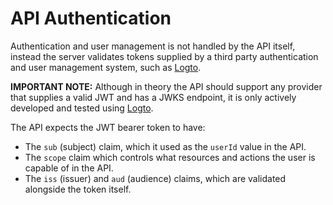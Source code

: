 # API Authentication
Authentication and user management is not handled by the API itself,
instead the server validates tokens supplied by a third party authentication and user management system,
such as [Logto](https://logto.io/).

**IMPORTANT NOTE:** Although in theory the API should support any provider that supplies
a valid JWT and has a JWKS endpoint, it is only actively developed and tested using [Logto](https://logto.io/).

The API expects the JWT bearer token to have:
- The `sub` (subject) claim, which it used as the `userId` value in the API.
- The `scope` claim which controls what resources and actions the user is capable of in the API.
- The `iss` (issuer) and `aud` (audience) claims, which are validated alongside the token itself.
